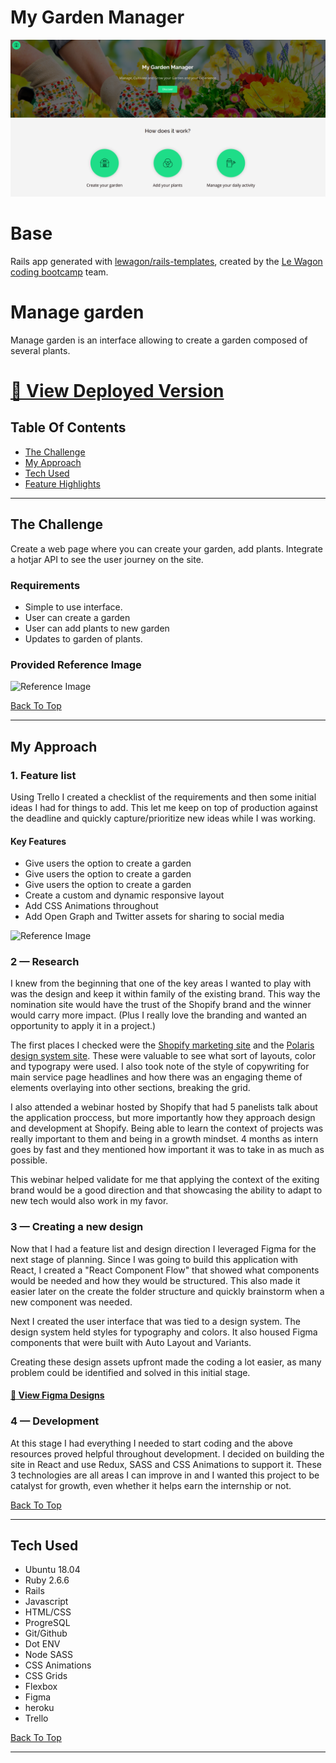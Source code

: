 # My Garden Manager
 ![Screenshot from 2020-07-07 19-47-44](https://github.com/AndyRama/rails-garden-manager/blob/master/My%20garden%20Manager.PNG)  
 
# Base
Rails app generated with [lewagon/rails-templates](https://github.com/lewagon/rails-templates), created by the [Le Wagon coding bootcamp](https://www.lewagon.com) team.


# Manage garden
Manage garden is an interface allowing to create a garden composed of several plants.

# [🔗 View Deployed Version](http://www.manage-garden.xyz/gardens/new/)

## Table Of Contents
* [The Challenge](#The-Challenge) 
* [My Approach](#My-Approach) 
* [Tech Used](#Tech-Used) 
* [Feature Highlights](#Feature-Highlights)

---
## The Challenge

Create a web page where you can create your garden, add plants. Integrate a hotjar API to see the user journey on the site. 

### Requirements 
* Simple to use interface.
* User can create a garden 
* User can add plants to new garden
* Updates to garden of plants.

### Provided Reference Image 
![Reference Image](./readme-assets/reference-image.png)

[Back To Top](#Table-Of-Contents)

---

## My Approach 

### 1. Feature list
Using Trello I created a checklist of the requirements and then some initial ideas I had for things to add. This let me keep on top of production against the deadline and quickly capture/prioritize new ideas while I was working. 

#### Key Features
* Give users the option to create a garden 
* Give users the option to create a garden 
* Give users the option to create a garden 
* Create a custom and dynamic responsive layout 
* Add CSS Animations throughout
* Add Open Graph and Twitter assets for sharing to social media 

![Reference Image](./readme-assets/trello-card.png)

### 2 — Research
I knew from the beginning that one of the key areas I wanted to play with was the design and keep it within family of the existing brand. This way the nomination site would have the trust of the Shopify brand and the winner would carry more impact. (Plus I really love the branding and wanted an opportunity to apply it in a project.) 

The first places I checked were the [Shopify marketing site](https://shopify.com/) and the [Polaris design system site](https://polaris.shopify.com/). These were valuable to see what sort of layouts, color and typograpy were used. I also took note of the style of copywriting for main service page headlines and how there was an engaging theme of elements overlaying into other sections, breaking the grid.

I also attended a webinar hosted by Shopify that had 5 panelists talk about the application proccess, but more importantly how they approach design and development at Shopify. Being able to learn the context of projects was really important to them and being in a growth mindset. 4 months as intern goes by fast and they mentioned how important it was to take in as much as possible. 

This webinar helped validate for me that applying the context of the exiting brand would be a good direction and that showcasing the ability to adapt to new tech would also work in my favor. 

### 3 — Creating a new design 
Now that I had a feature list and design direction I leveraged Figma for the next stage of planning. Since I was going to build this application with React, I created a "React Component Flow" that showed what components would be needed and how they would be structured. This also made it easier later on the create the folder structure and quickly brainstorm when a new component was needed. 

Next I created the user interface that was tied to a design system. The design system held styles for typography and colors. It also housed Figma components that were built with Auto Layout and Variants. 

Creating these design assets upfront made the coding a lot easier, as many problem could be identified and solved in this initial stage.

#### [🔗 View Figma Designs](https://www.figma.com/file/XItcce2NssWnRXkztKDhDO/The-Shoppies?node-id=4%3A33)

### 4 — Development 
At this stage I had everything I needed to start coding and the above resources proved helpful throughout development. I decided on building the site in React and use Redux, SASS and CSS Animations to support it. These 3 technologies are all areas I can improve in and I wanted this project to be catalyst for growth, even whether it helps earn the internship or not. 

[Back To Top](#Table-Of-Contents)

---

## Tech Used
* Ubuntu 18.04
* Ruby 2.6.6
* Rails
* Javascript
* HTML/CSS
* ProgreSQL
* Git/Github
* Dot ENV
* Node SASS
* CSS Animations
* CSS Grids
* Flexbox
* Figma
* heroku
* Trello

[Back To Top](#Table-Of-Contents)

---
